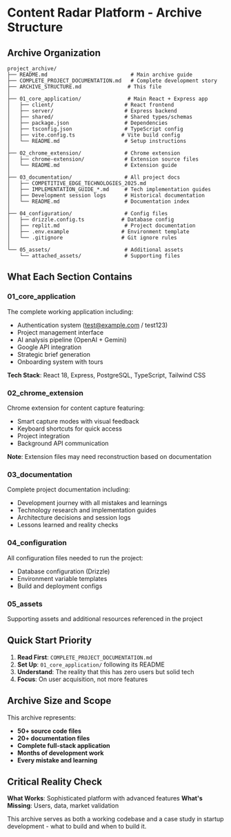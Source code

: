 # Content Radar Platform - Archive Structure

## Archive Organization

```
project_archive/
├── README.md                           # Main archive guide
├── COMPLETE_PROJECT_DOCUMENTATION.md   # Complete development story
├── ARCHIVE_STRUCTURE.md               # This file
│
├── 01_core_application/               # Main React + Express app
│   ├── client/                       # React frontend
│   ├── server/                       # Express backend  
│   ├── shared/                       # Shared types/schemas
│   ├── package.json                  # Dependencies
│   ├── tsconfig.json                 # TypeScript config
│   ├── vite.config.ts               # Vite build config
│   └── README.md                     # Setup instructions
│
├── 02_chrome_extension/              # Chrome extension
│   ├── chrome-extension/             # Extension source files
│   └── README.md                     # Extension guide
│
├── 03_documentation/                 # All project docs
│   ├── COMPETITIVE_EDGE_TECHNOLOGIES_2025.md
│   ├── IMPLEMENTATION_GUIDE_*.md     # Tech implementation guides
│   ├── Development session logs      # Historical documentation
│   └── README.md                     # Documentation index
│
├── 04_configuration/                 # Config files
│   ├── drizzle.config.ts            # Database config
│   ├── replit.md                     # Project documentation
│   ├── .env.example                 # Environment template
│   └── .gitignore                   # Git ignore rules
│
└── 05_assets/                        # Additional assets
    └── attached_assets/              # Supporting files
```

## What Each Section Contains

### 01_core_application
The complete working application including:
- Authentication system (test@example.com / test123)
- Project management interface
- AI analysis pipeline (OpenAI + Gemini)
- Google API integration
- Strategic brief generation
- Onboarding system with tours

**Tech Stack**: React 18, Express, PostgreSQL, TypeScript, Tailwind CSS

### 02_chrome_extension  
Chrome extension for content capture featuring:
- Smart capture modes with visual feedback
- Keyboard shortcuts for quick access
- Project integration
- Background API communication

**Note**: Extension files may need reconstruction based on documentation

### 03_documentation
Complete project documentation including:
- Development journey with all mistakes and learnings
- Technology research and implementation guides  
- Architecture decisions and session logs
- Lessons learned and reality checks

### 04_configuration
All configuration files needed to run the project:
- Database configuration (Drizzle)
- Environment variable templates
- Build and deployment configs

### 05_assets
Supporting assets and additional resources referenced in the project

## Quick Start Priority

1. **Read First**: `COMPLETE_PROJECT_DOCUMENTATION.md`
2. **Set Up**: `01_core_application/` following its README
3. **Understand**: The reality that this has zero users but solid tech
4. **Focus**: On user acquisition, not more features

## Archive Size and Scope

This archive represents:
- **50+ source code files**
- **20+ documentation files**  
- **Complete full-stack application**
- **Months of development work**
- **Every mistake and learning**

## Critical Reality Check

**What Works**: Sophisticated platform with advanced features
**What's Missing**: Users, data, market validation

This archive serves as both a working codebase and a case study in startup development - what to build and when to build it.
